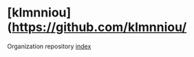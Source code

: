 # [klmnniou](https://github.com/klmnniou/
Organization repository [index](https://klmnniou.github.io)
